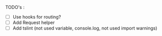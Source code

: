 TODO's :

- [ ] Use hooks for routing?
- [ ] Add Request helper
- [ ] Add tslint (not used variable, console.log, not used import warnings)

